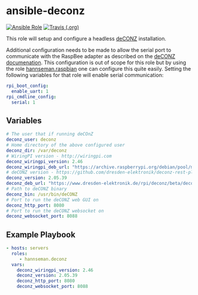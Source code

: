 # ansible-deconz

[![Ansible Role](https://img.shields.io/ansible/role/30394.svg)](https://galaxy.ansible.com/hannseman/deconz) 
[![Travis (.org)](https://img.shields.io/travis/hannseman/ansible-deconz.svg)](https://travis-ci.com/hannseman/ansible-deconz)

This role will setup and configure a headless [deCONZ](https://github.com/dresden-elektronik/deconz-rest-plugin/) installation. 

Additional configuration needs to be made to allow the serial port to communicate with the RaspBee adapter as described on the [deCONZ documenation](https://github.com/dresden-elektronik/deconz-rest-plugin/#software-requirements).
This configuration is out of scope for this role but by using the role [hannseman.raspbian](https://github.com/hannseman/ansible-raspbian) one can configure this quite easily.
Setting the following variables for that role will enable serial communication:

```yaml
rpi_boot_config:
  enable_uart: 1
rpi_cmdline_config:
  serial: 1
```

## Variables

```yaml
# The user that if running deCOnZ
deconz_user: deconz
# Home directory of the above configured user
deconz_dir: /var/deconz
# WiringPI version - http://wiringpi.com
deconz_wiringpi_version: 2.46
deconz_wiringpi_deb_url: "https://archive.raspberrypi.org/debian/pool/main/w/wiringpi/wiringpi_{{ deconz_wiringpi_version }}_armhf.deb"
# deCONZ version - https://github.com/dresden-elektronik/deconz-rest-plugin/releases
deconz_version: 2.05.39
deconz_deb_url: "https://www.dresden-elektronik.de/rpi/deconz/beta/deconz-{{ deconz_version }}-qt5.deb"
# Path to deCONZ binary
deconz_bin: /usr/bin/deCONZ
# Port to run the deCONZ web GUI on
deconz_http_port: 8080
# Port to run the deCONZ websocket on
deconz_websocket_port: 8088
```

## Example Playbook
```yaml
- hosts: servers
  roles:
     - hannseman.deconz
  vars:
    deconz_wiringpi_version: 2.46
    deconz_version: 2.05.39
    deconz_http_port: 8080
    deconz_websocket_port: 8088
```
